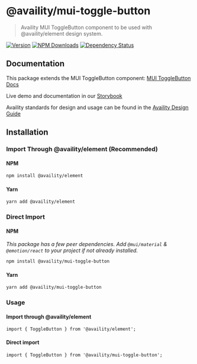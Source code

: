 # @availity/mui-toggle-button

> Availity MUI ToggleButton component to be used with @availity/element design system.

[![Version](https://img.shields.io/npm/v/@availity/mui-toggle-button.svg?style=for-the-badge)](https://www.npmjs.com/package/@availity/mui-toggle-button)
[![NPM Downloads](https://img.shields.io/npm/dt/@availity/mui-toggle-button.svg?style=for-the-badge)](https://www.npmjs.com/package/@availity/mui-toggle-button)
[![Dependency Status](https://img.shields.io/librariesio/release/npm/@availity/mui-toggle-button?style=for-the-badge)](https://github.com/Availity/element/blob/main/packages/mui-toggle-button/package.json)

## Documentation

This package extends the MUI ToggleButton component: [MUI ToggleButton Docs](https://mui.com/components/toggle-button/)

Live demo and documentation in our [Storybook](https://availity.github.io/element/?path=/docs/components-toggle-button-introduction--docs)

Availity standards for design and usage can be found in the [Availity Design Guide](https://zeroheight.com/2e36e50c7)

## Installation

### Import Through @availity/element (Recommended)

#### NPM

```bash
npm install @availity/element
```

#### Yarn

```bash
yarn add @availity/element
```

### Direct Import

#### NPM

_This package has a few peer dependencies. Add `@mui/material` & `@emotion/react` to your project if not already installed._

```bash
npm install @availity/mui-toggle-button
```

#### Yarn

```bash
yarn add @availity/mui-toggle-button
```

### Usage

#### Import through @availity/element

```tsx
import { ToggleButton } from '@availity/element';
```

#### Direct import

```tsx
import { ToggleButton } from '@availity/mui-toggle-button';
```
